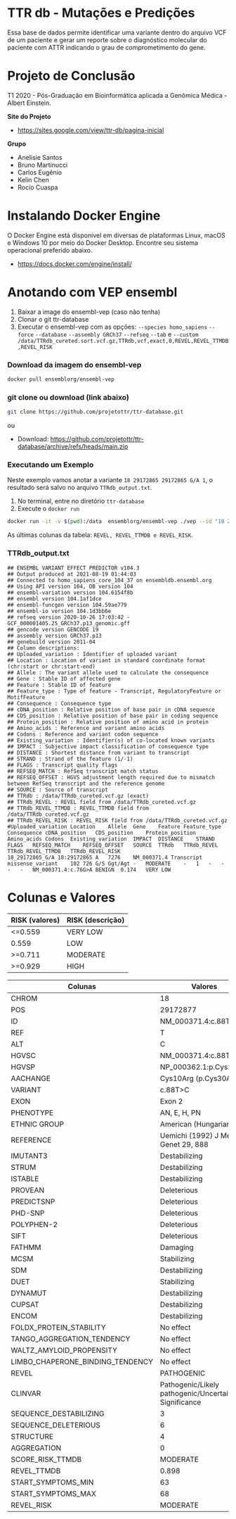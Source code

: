 # TTR db - Mutações e Predições

Essa base de dados permite identificar uma variante dentro do arquivo VCF de um paciente e gerar um reporte sobre o diagnóstico molecular do paciente com ATTR indicando o grau de comprometimento do gene.

# Projeto de Conclusão
T1 2020 - Pós-Graduação em Bioinformática aplicada a Genômica Médica - Albert Einstein. 

**Site do Projeto**
* https://sites.google.com/view/ttr-db/pagina-inicial

**Grupo**
- Anelisie Santos
- Bruno Martinucci
- Carlos Eugênio
- Kelin Chen
- Rocío Cuaspa


# Instalando Docker Engine

O Docker Engine está disponível em diversas de plataformas Linux, macOS e Windows 10 por meio do Docker Desktop. Encontre seu sistema operacional preferido abaixo.

* https://docs.docker.com/engine/install/


# Anotando com VEP ensembl

1. Baixar a image do ensembl-vep (caso não tenha)
2. Clonar o git ttr-database
3. Executar o ensembl-vep com as opções:
  `--species homo_sapiens`
  `--force`
  `--database`
  `--assembly GRCh37`
  `--refseq`
  `--tab` e
  `--custom /data/TTRdb_cureted.sort.vcf.gz,TTRdb,vcf,exact,0,REVEL,REVEL_TTMDB,REVEL_RISK`

### Download da imagem do ensembl-vep
```bash
docker pull ensemblorg/ensembl-vep
```

### git clone ou download (link abaixo)
```bash
git clone https://github.com/projetottr/ttr-database.git
```
ou
* Download: https://github.com/projetottr/ttr-database/archive/refs/heads/main.zip


### Executando um Exemplo
Neste exemplo vamos anotar a variante `18 29172865 29172865 G/A 1`, o resultado será salvo no arquivo `TTRdb_output.txt`.

1. No terminal, entre no diretório `ttr-database`
2. Execute o `docker run`


```bash
docker run -it -v $(pwd):/data  ensemblorg/ensembl-vep ./vep --id "18 29172865 29172865 G/A 1" --species homo_sapiens --force  --database --assembly GRCh37 --refseq --tab --custom /data/TTRdb_cureted.sort.vcf.gz,TTRdb,vcf,exact,0,REVEL,REVEL_TTMDB,REVEL_RISK -o /data/TTRdb_output.txt
```

As últimas colunas da tabela: `REVEL, REVEL_TTMDB e REVEL_RISK`.
### TTRdb_output.txt
```
## ENSEMBL VARIANT EFFECT PREDICTOR v104.3
## Output produced at 2021-08-19 01:44:03
## Connected to homo_sapiens_core_104_37 on ensembldb.ensembl.org
## Using API version 104, DB version 104
## ensembl-variation version 104.6154f8b
## ensembl version 104.1af1dce
## ensembl-funcgen version 104.59ae779
## ensembl-io version 104.1d3bb6e
## refseq version 2020-10-26 17:03:42 - GCF_000001405.25_GRCh37.p13_genomic.gff
## gencode version GENCODE 19
## assembly version GRCh37.p13
## genebuild version 2011-04
## Column descriptions:
## Uploaded_variation : Identifier of uploaded variant
## Location : Location of variant in standard coordinate format (chr:start or chr:start-end)
## Allele : The variant allele used to calculate the consequence
## Gene : Stable ID of affected gene
## Feature : Stable ID of feature
## Feature_type : Type of feature - Transcript, RegulatoryFeature or MotifFeature
## Consequence : Consequence type
## cDNA_position : Relative position of base pair in cDNA sequence
## CDS_position : Relative position of base pair in coding sequence
## Protein_position : Relative position of amino acid in protein
## Amino_acids : Reference and variant amino acids
## Codons : Reference and variant codon sequence
## Existing_variation : Identifier(s) of co-located known variants
## IMPACT : Subjective impact classification of consequence type
## DISTANCE : Shortest distance from variant to transcript
## STRAND : Strand of the feature (1/-1)
## FLAGS : Transcript quality flags
## REFSEQ_MATCH : RefSeq transcript match status
## REFSEQ_OFFSET : HGVS adjustment length required due to mismatch between RefSeq transcript and the reference genome
## SOURCE : Source of transcript
## TTRdb : /data/TTRdb_cureted.vcf.gz (exact)
## TTRdb_REVEL : REVEL field from /data/TTRdb_cureted.vcf.gz
## TTRdb_REVEL_TTMDB : REVEL_TTMDB field from /data/TTRdb_cureted.vcf.gz
## TTRdb_REVEL_RISK : REVEL_RISK field from /data/TTRdb_cureted.vcf.gz
#Uploaded_variation	Location	Allele	Gene	Feature	Feature_type	Consequence	cDNA_position	CDS_position	Protein_position	Amino_acids	Codons	Existing_variation	IMPACT	DISTANCE	STRAND	FLAGS	REFSEQ_MATCH	REFSEQ_OFFSET	SOURCE	TTRdb	TTRdb_REVEL	TTRdb_REVEL_TTMDB	TTRdb_REVEL_RISK
18_29172865_G/A	18:29172865	A	7276	NM_000371.4	Transcript	missense_variant	102	726	G/S	Ggt/Agt	-	MODERATE	-	1	-	-	-	-	NM_000371.4:c.76G>A	BENIGN	0.174	VERY LOW
```

# Colunas e Valores

| **RISK (valores)** | **RISK (descrição)** |
| -------------- | ---------------- |
| <=0.559        | VERY LOW         |
| 0.559          | LOW              |
| >=0.711        | MODERATE         |
| >=0.929        | HIGH             |


| **Colunas**                      | **Valores**                                         |
| -------------------------------- | --------------------------------------------------- |
| CHROM                            | 18                                                  |
| POS                              | 29172877                                            |
| ID                               | NM_000371.4:c.88T>C                                 |
| REF                              | T                                                   |
| ALT                              | C                                                   |
| HGVSC                            | NM_000371.4:c.88T>C                                 |
| HGVSP                            | NP_000362.1:p.Cys30Arg                              |
| AACHANGE                         | Cys10Arg (p.Cys30Arg)                               |
| VARIANT                          | c.88T>C                                             |
| EXON                             | Exon 2                                              |
| PHENOTYPE                        | AN, E, H, PN                                        |
| ETHNIC GROUP                     | American (Hungarian)                                |
| REFERENCE                        | Uemichi (1992) J Med Genet 29, 888                  |
| IMUTANT3                         | Destabilizing                                       |
| STRUM                            | Destabilizing                                       |
| ISTABLE                          | Destabilizing                                       |
| PROVEAN                          | Deleterious                                         |
| PREDICTSNP                       | Deleterious                                         |
| PHD-SNP                          | Deleterious                                         |
| POLYPHEN-2                       | Deleterious                                         |
| SIFT                             | Deleterious                                         |
| FATHMM                           | Damaging                                            |
| MCSM                             | Stabilizing                                         |
| SDM                              | Destabilizing                                       |
| DUET                             | Stabilizing                                         |
| DYNAMUT                          | Destabilizing                                       |
| CUPSAT                           | Destabilizing                                       |
| ENCOM                            | Destabilizing                                       |
| FOLDX_PROTEIN_STABILITY          | No effect                                           |
| TANGO_AGGREGATION_TENDENCY       | No effect                                           |
| WALTZ_AMYLOID_PROPENSITY         | No effect                                           |
| LIMBO_CHAPERONE_BINDING_TENDENCY | No effect                                           |
| REVEL                            | PATHOGENIC                                          |
| CLINVAR                          | Pathogenic/Likely pathogenic/Uncertain Significance |
| SEQUENCE_DESTABILIZING           | 3                                                   |
| SEQUENCE_DELETERIOUS             | 6                                                   |
| STRUCTURE                        | 4                                                   |
| AGGREGATION                      | 0                                                   |
| SCORE_RISK_TTMDB                 | MODERATE                                            |
| REVEL_TTMDB                      | 0.898                                               |
| START_SYMPTOMS_MIN               | 63                                                  |
| START_SYMPTOMS_MAX               | 68                                                  |
| REVEL_RISK                       | MODERATE                                            |
